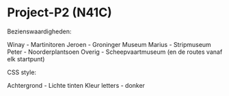 # Project-P2 (N41C)

Bezienswaardigheden:

Winay - Martinitoren
Jeroen - Groninger Museum
Marius - Stripmuseum
Peter - Noorderplantsoen
Overig - Scheepvaartmuseum (en de routes vanaf elk startpunt)

CSS style:

Achtergrond - Lichte tinten
Kleur letters - donker
